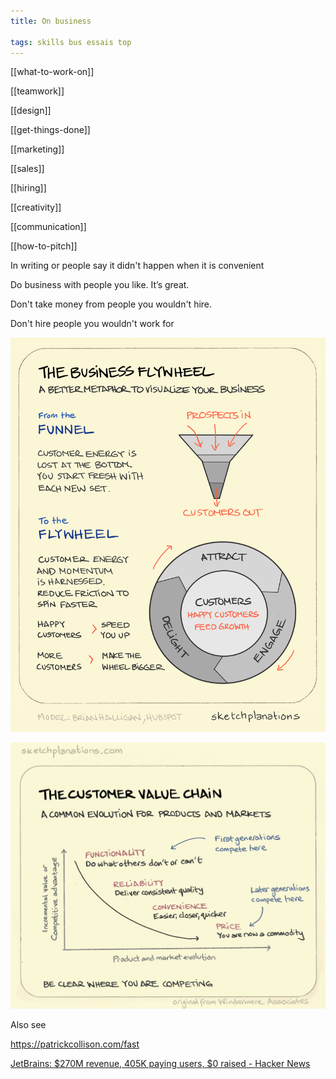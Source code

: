```yaml
---
title: On business

tags: skills bus essais top
---
```


[[what-to-work-on]]

[[teamwork]]

[[design]]

[[get-things-done]]

[[marketing]]

[[sales]]

[[hiring]]

[[creativity]]

[[communication]]

[[how-to-pitch]]

In writing or people say it didn't happen when it is convenient 

Do business with people you like. It’s great.

Don't take money from people you wouldn't hire.

Don't hire people you wouldn't work for 

![](/static/img/business-flywheel.png)

![](/static/img/the-customer-value-chain.jpeg)


Also see

<https://patrickcollison.com/fast>

[JetBrains: $270M revenue, 405K paying users, $0 raised - Hacker News](https://news.ycombinator.com/item?id=21796793)
